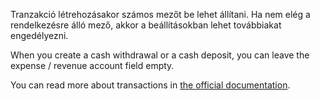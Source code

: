 Tranzakció létrehozásakor számos mezőt be lehet állítani. Ha nem elég a rendelkezésre álló mező, akkor a beállításokban lehet továbbiakat engedélyezni.

When you create a cash withdrawal or a cash deposit, you can leave the expense / revenue account field empty.

You can read more about transactions in [the official documentation](https://docs.firefly-iii.org/concepts/transactions).